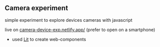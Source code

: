 ## Camera experiment

simple experiment to explore devices cameras with javascript

live on [camera-device-exp.netlify.app/](camera-device-exp.netlify.app/) (prefer to open on a smartphone)



* used [Lit](https://lit.dev/) to create web-components